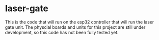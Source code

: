 # laser-gate

This is the code that will run on the esp32 controller that will run the laser gate unit. The physcial boards and units for this project are still under development, so this code has not been fully tested yet.
